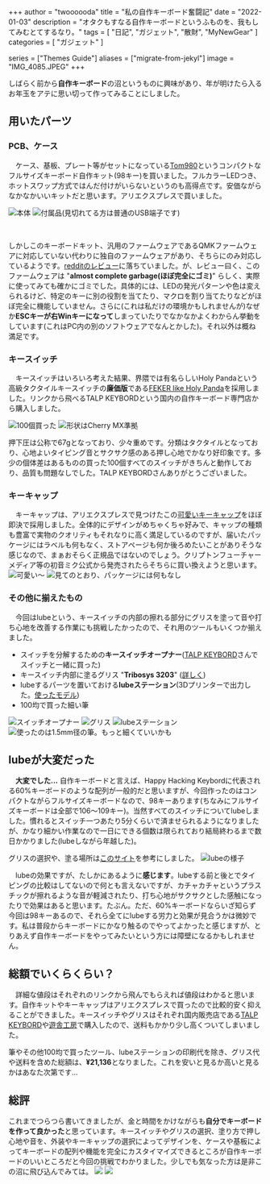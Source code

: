 +++
author = "twoooooda"
title = "私の自作キーボード奮闘記"
date = "2022-01-03"
description = "オタクもすなる自作キーボードというふものを、我もしてみむとてするなり。"
tags = [
    "日記",
    "ガジェット",
    "散財", 
    "MyNewGear"
]
categories = [
    "ガジェット"
]

series = ["Themes Guide"]
aliases = ["migrate-from-jekyl"]
image = "IMG_4085.JPEG"
+++

しばらく前から**自作キーボード**の沼というものに興味があり、年が明けたら入るお年玉をアテに思い切って作ってみることにしました。

## 用いたパーツ
### PCB、ケース
　ケース、基板、プレート等がセットになっている[Tom980](https://ja.aliexpress.com/item/1005002964011779.html?spm=a2g0o.9042311.0.0.56ca4c4dMvOJNG)というコンパクトなフルサイズキーボード自作キット(98キー)を買いました。フルカラーLEDつき、ホットスワップ方式ではんだ付けがいらないというのも高得点です。安価ながらなかなかいいキットだと思います。アリエクスプレスで買いました。  


![本体](IMG_4072.JPEG) ![付属品(見切れてる方は普通のUSB端子です)](IMG_4076.JPEG)


<br>  

しかしこのキーボードキット、汎用のファームウェアであるQMKファームウェアに対応していない代わりに独自のファームウェアがあり、そちらにのみ対応しているようです。[redditのレビュー](https://www.reddit.com/r/MechanicalKeyboards/comments/ox075j/holy_tom980_wianxp_980_review/)に落ちていました。が、レビュー曰く、このファームウェアは "**almost complete garbage(ほぼ完全にゴミ)**" らしく、実際に使ってみても確かにゴミでした。具体的には、LEDの発光パターンや色は変えられるけど、特定のキーに別の役割を当てたり、マクロを割り当てたりなどがほぼ完全に機能していません。さらに(これは私だけの環境かもしれませんが)なぜか**ESCキーが右Winキーになって**しまっていたりでなかなかよくわからん挙動をしています(これはPC内の別のソフトウェアでなんとかした)。それ以外は概ね満足です。  
   

### キースイッチ
　キースイッチはいろいろ考えた結果、界隈では有名らしいHoly Pandaという高級タクタイルキースイッチの**廉価版**である[FEKER like Holy Panda](https://talpkeyboard.net/items/5fd61629b00aa37e7271319d)を採用しました。リンクから飛べるTALP KEYBORDという国内の自作キーボード専門店から購入しました。

![100個買った](IMG_4021.JPEG) ![形状はCherry MX準拠](IMG_4022.JPG)

押下圧は公称で67gとなっており、少々重めです。分類はタクタイルとなっており、心地よいタイピング音とサクサク感のある押し心地でかなり好印象です。多少の個体差はあるものの買った100個すべてのスイッチがきちんと動作しており、品質も問題なしでした。TALP KEYBORDさんありがとうございました。  


### キーキャップ
　キーキャップは、アリエクスプレスで見つけたこの[可愛いキーキャップ](https://ja.aliexpress.com/item/1005001622318975.html?spm=a2g0o.9042311.0.0.56ca4c4dMvOJNG)をほぼ即決で採用しました。全体的にデザインがめちゃくちゃ好みで、キャップの種類も豊富で実物のクオリティもそれなりに高く満足しているのですが、届いたパッケージにはラベルも何もなく、ストアページも何か後ろめたいことがありそうな感じなので、まぁおそらく正規品ではないのでしょう。クリプトンフューチャーメディア等の初音ミク公式から発売されたらそちらに買い換えようと思います。
![可愛い～](IMG_4086.JPEG) ![見てのとおり、パッケージには何もなし](IMG_4090.jpeg)


### その他に揃えたもの
　今回はlubeという、キースイッチの内部の擦れる部分にグリスを塗って音や打ち心地を改善する作業にも挑戦したかったので、それ用のツールもいくつか揃えました。
- スイッチを分解するための**キースイッチオープナー**([TALP KEYBORD](https://talpkeyboard.net/items/5ffc48fd8a45725bc56a391a)さんでスイッチと一緒に買った)
- キースイッチ内部に塗るグリス "**Tribosys 3203**" ([詳しく](https://shop.yushakobo.jp/collections/accessory/products/lubricants))
- lubeするパーツを置いておける**lubeステーション**(3Dプリンターで出力した。[使ったモデル](https://www.thingiverse.com/thing:4920600))
- 100均で買った細い筆

![スイッチオープナー](IMG_4066.JPEG) ![グリス](IMG_4068.JPEG)
![lubeステーション](IMG_4067.JPEG) ![使ったのは1.5mm径の筆。もっと細くていいかも](IMG_4069.JPEG)  


## lubeが大変だった
　**大変でした...** 自作キーボードと言えば、Happy Hacking Keybordに代表される60%キーボードのような配列が一般的だと思いますが、今回作ったのはコンパクトながらフルサイズキーボードなので、98キーあります(ちなみにフルサイズキーボードは全部で106～109キー)。当然すべてのスイッチについてlubeしました。慣れるとスイッチ一つあたり5分くらいで済ませられるようになりましたが、かなり細かい作業なので一日にできる個数は限られており結局終わるまで数日かかりました(lubeしながら年越した)。  

グリスの選択や、塗る場所は[このサイト](https://keys.recompile.net/docs/keyswitch-best-practice/)を参考にしました。
![lubeの様子](IMG_4071.JPEG)  

　lubeの効果ですが、たしかにあるように**感じます**。lubeする前と後とでタイピングの比較はしてないので何とも言えないですが、カチャカチャというプラスチックが擦れるような音が軽減されたり、打ち心地がサクサクとした感触になったりで効果はあると思います。たぶん。ただ、60%キーボードならいざ知らず今回は98キーあるので、それら全てにlubeする労力と効果が見合うかは微妙です。私は普段からキーボードにかなり触るのでやってよかったと感じますが、とりあえず自作キーボードをやってみたいという方には障壁になるかもしれません。


## 総額でいくらくらい？
　詳細な値段はそれぞれのリンクから飛んでもらえれば値段はわかると思います。自作キットやキーキャップはアリエクスプレスで買ったので比較的安く抑えることができました。キースイッチやグリスはそれぞれ国内販売店である[TALP KEYBORD](https://talpkeyboard.net/)や[遊舎工房](https://shop.yushakobo.jp/)で購入したので、送料もかかり少し高くついてしまいました。  


筆やその他100均で買ったツール、lubeステーションの印刷代を除き、グリス代や送料を含めた総額は、**¥21,136**となりました。これを安いと見るか高いと見るかはあなた次第です...


## 総評
これまでつらつら書いてきましたが、金と時間をかけながらも**自分でキーボードを作って良かった**と思っています。キースイッチやグリスの選択、塗り方で押し心地や音を、外装やキーキャップの選択によってデザインを、ケースや基板によってキーボードの配列や機能を完全にカスタイマイズできるところが自作キーボードのいいところだと今回の挑戦でわかりました。少しでも気なった方は是非この沼に飛び込んでみては。
![ ](IMG_4093.JPEG) ![ ](IMG_4096.JPEG)
